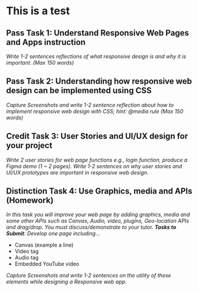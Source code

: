 # This is a test

## Pass Task 1: Understand Responsive Web Pages and Apps instruction
_Write 1-2 sentences reflections of what responsive design is and why it is important. (Max 150 words)_

## Pass Task 2: Understanding how responsive web design can be implemented using CSS
_Capture Screenshots and write 1-2 sentence reflection about how to implement responsive web design with CSS; hint: @media rule (Max 150 words)_

## Credit Task 3: User Stories and UI/UX design for your project
_Write 2 user stories for web page functions e.g., login function, produce a Figma demo (1 ~ 2 pages). Write 1-2 sentences on why user stories and UI/UX prototypes are important
in responsive web design._

## Distinction Task 4: Use Graphics, media and APIs (Homework)
_In this task you will improve your web page by adding graphics, media and some other APIs such as Canvas,
Audio, video, plugins, Geo-location APIs and drag/drop. You must discuss/demonstrate to your tutor.
**Tasks to Submit**: Develop one page including..._
- Canvas (example a line)
- Video tag
- Audio tag
- Embedded YouTube video

_Capture Screenshots and write 1-2 sentences on the utility of these elements while designing a Responsive
web app._
